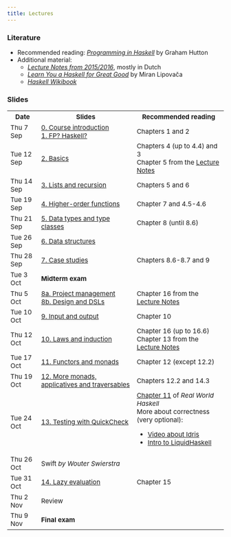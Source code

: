 ```yaml
---
title: Lectures
---
```


### Literature

* Recommended reading: [*Programming in Haskell*](http://www.cs.nott.ac.uk/~pszgmh/pih.html) by Graham Hutton
* Additional material:
    - [*Lecture Notes from 2015/2016*](http://www.cs.uu.nl/people/jur/FP-elec.pdf), mostly in Dutch
    - [*Learn You a Haskell for Great Good*](http://learnyouahaskell.com/) by Miran Lipovača
    - [*Haskell Wikibook*](https://en.wikibooks.org/wiki/Haskell)

### Slides

<table class="table table-stripped" style="font-size: 15px;">
<tr>
<th>Date</th>
<th>Slides</th>
<th>Recommended reading</th>
</tr>
<tr>
<td>Thu 7 Sep</td>
<td><a href="slides/fp-00-course-intro.pdf">0. Course introduction</a>
<br><a href="slides/fp-01-intro.pdf">1. FP? Haskell?</a></td>
<td>Chapters 1 and 2</td>
</tr>
<tr>
<td>Tue 12 Sep</td>
<td><a href="slides/fp-02-basics.pdf">2. Basics</a></td>
<td>Chapters 4 (up to 4.4) and 3
<br>Chapter 5 from the <a href="http://www.staff.science.uu.nl/~hage0101/FP-elec.pdf">Lecture Notes</a></td>
</tr>
<tr>
<td>Thu 14 Sep</td>
<td><a href="slides/fp-03-lists.pdf">3. Lists and recursion</a></td>
<td>Chapters 5 and 6</td>
</tr>
<tr>
<td>Tue 19 Sep</td>
<td><a href="slides/fp-04-h-o-functions.pdf">4. Higher-order functions</a></td>
<td>Chapter 7 and 4.5-4.6</td>
</tr>
<tr>
<td>Thu 21 Sep</td>
<td><a href="slides/fp-05-data-classes.pdf">5. Data types and type classes</a></td>
<td>Chapter 8 (until 8.6)</td>
</tr>
<tr>
<td>Tue 26 Sep</td>
<td><a href="slides/fp-06-data-structures.pdf">6. Data structures</a></td>
<td></td>
</tr>
<tr>
<td>Thu 28 Sep</td>
<td><a href="slides/fp-07-case-studies.pdf">7. Case studies</a></td>
<td>Chapters 8.6-8.7 and 9</td>
</tr>
<tr class="warning">
<td>Tue 3 Oct</td>
<td><b>Midterm exam</b></td>
<td></td>
</tr>
<tr>
<td>Thu 5 Oct</td>
<td><a href="slides/fp-08a-project.pdf">8a. Project management</a>
<br><a href="slides/fp-08b-design.pdf">8b. Design and DSLs</a></td>
<td>Chapter 16 from the <a href="http://www.staff.science.uu.nl/~hage0101/FP-elec.pdf">Lecture Notes</a></td>
</tr>
<tr>
<td>Tue 10 Oct</td>
<td><a href="slides/fp-09-io.pdf">9. Input and output</a></td>
<td>Chapter 10</td>
</tr>
<tr>
<td>Thu 12 Oct</td>
<td><a href="slides/fp-10-laws.pdf">10. Laws and induction</a></td>
<td>Chapter 16 (up to 16.6) <br> Chapter 13 from the <a href="http://www.staff.science.uu.nl/~hage0101/FP-elec.pdf">Lecture Notes</a></td>
</tr>
<tr>
<td>Tue 17 Oct</td>
<td><a href="slides/fp-11-monads-one.pdf">11. Functors and monads</a></td>
<td>Chapter 12 (except 12.2)</td>
</tr>
<tr>
<td>Thu 19 Oct</td>
<td><a href="slides/fp-12-monads-two.pdf">12. More monads, applicatives and traversables</a></td>
<td>Chapters 12.2 and 14.3</td>
</tr>
<tr>
<td>Tue 24 Oct</td>
<td><a href="slides/fp-13-quickcheck.pdf">13. Testing with QuickCheck</a></td>
<td><a href="http://book.realworldhaskell.org/read/testing-and-quality-assurance.html">Chapter 11</a> of <i>Real World Haskell</i>
<br>More about correctness (very optional):
<ul>
<li><a href="https://www.youtube.com/watch?v=X36ye-1x_HQ">Video about Idris</a></li>
<li><a href="http://ucsd-progsys.github.io/liquidhaskell-tutorial/">Intro to LiquidHaskell</a></li>
</ul>
</td>
</tr>
<tr>
<td>Thu 26 Oct</td>
<td><a>Swift</a> <i>by Wouter Swierstra</i></td>
<td></td>
</tr>
<tr>
<td>Tue 31 Oct</td>
<td><a href="slides/fp-14-lazy-eval.pdf">14. Lazy evaluation</a></td>
<td>Chapter 15</td>
</tr>
<tr>
<td>Thu 2 Nov</td>
<td>Review</td>
<td></td>
</tr>
<tr class="warning">
<td>Thu 9 Nov</td>
<td><b>Final exam</b></td>
<td></td>
</tr>
</table>